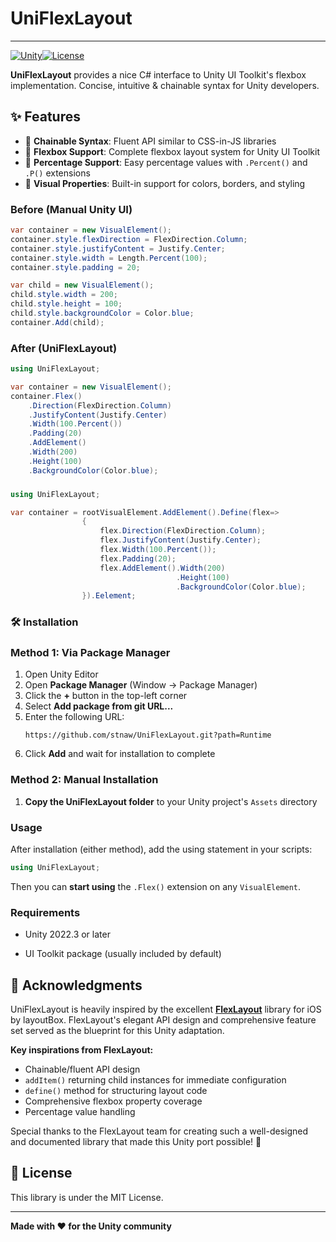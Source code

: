# UniFlexLayout

---

[![Unity](https://img.shields.io/badge/Unity-2022.3%2B-blue)](https://unity.com/)[![License](https://img.shields.io/badge/License-MIT-green.svg)](LICENSE)

**UniFlexLayout** provides a nice C# interface to Unity UI Toolkit's flexbox implementation. Concise, intuitive & chainable syntax for Unity developers.

## ✨ Features

- 🔗 **Chainable Syntax**: Fluent API similar to CSS-in-JS libraries
- 📱 **Flexbox Support**: Complete flexbox layout system for Unity UI Toolkit
- 🔄 **Percentage Support**: Easy percentage values with `.Percent()` and `.P()` extensions
- 🎨 **Visual Properties**: Built-in support for colors, borders, and styling

### Before (Manual Unity UI)
```csharp
var container = new VisualElement();
container.style.flexDirection = FlexDirection.Column;
container.style.justifyContent = Justify.Center;
container.style.width = Length.Percent(100);
container.style.padding = 20;

var child = new VisualElement();
child.style.width = 200;
child.style.height = 100;
child.style.backgroundColor = Color.blue;
container.Add(child);
```

### After (UniFlexLayout)
```csharp
using UniFlexLayout;

var container = new VisualElement();
container.Flex()
    .Direction(FlexDirection.Column)
    .JustifyContent(Justify.Center)
    .Width(100.Percent())
    .Padding(20)
    .AddElement()
    .Width(200)
    .Height(100)
    .BackgroundColor(Color.blue);
```

### 

```csharp
using UniFlexLayout;

var container = rootVisualElement.AddElement().Define(flex=>
                {
                    flex.Direction(FlexDirection.Column);
                    flex.JustifyContent(Justify.Center);
                    flex.Width(100.Percent());
                    flex.Padding(20);
                    flex.AddElement().Width(200)
                                     .Height(100)
                                     .BackgroundColor(Color.blue);
                }).Eelement;
```

### 🛠 Installation

### Method 1: Via Package Manager

1. Open Unity Editor
2. Open **Package Manager** (Window → Package Manager)
3. Click the **+** button in the top-left corner
4. Select **Add package from git URL...**
5. Enter the following URL:
   ```
   https://github.com/stnaw/UniFlexLayout.git?path=Runtime
   ```
6. Click **Add** and wait for installation to complete

### Method 2: Manual Installation

1. **Copy the UniFlexLayout folder** to your Unity project's `Assets` directory

### Usage

After installation (either method), add the using statement in your scripts:
```csharp
using UniFlexLayout;
```

Then you can **start using** the `.Flex()` extension on any `VisualElement`.

### Requirements

- Unity 2022.3 or later

- UI Toolkit package (usually included by default)

  

## 🙏 Acknowledgments

UniFlexLayout is heavily inspired by the excellent [**FlexLayout**](https://github.com/layoutBox/FlexLayout) library for iOS by layoutBox. FlexLayout's elegant API design and comprehensive feature set served as the blueprint for this Unity adaptation.

**Key inspirations from FlexLayout:**

- Chainable/fluent API design
- `addItem()` returning child instances for immediate configuration  
- `define()` method for structuring layout code
- Comprehensive flexbox property coverage
- Percentage value handling

Special thanks to the FlexLayout team for creating such a well-designed and documented library that made this Unity port possible! 🎉

## 📄 License

This library is under the MIT License.

---

**Made with ❤️ for the Unity community**